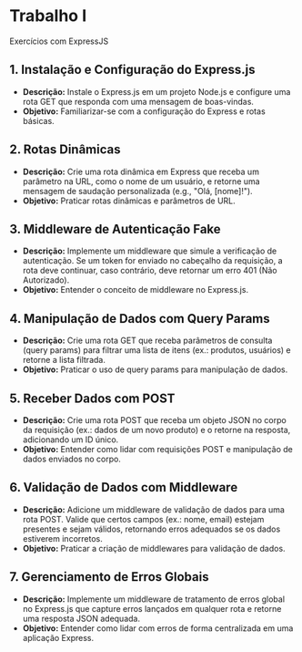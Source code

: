 # Trabalho I

Exercícios com ExpressJS

## 1. **Instalação e Configuração do Express.js**
   - **Descrição:** Instale o Express.js em um projeto Node.js e configure uma rota GET que responda com uma mensagem de boas-vindas.
   - **Objetivo:** Familiarizar-se com a configuração do Express e rotas básicas.

## 2. **Rotas Dinâmicas**
   - **Descrição:** Crie uma rota dinâmica em Express que receba um parâmetro na URL, como o nome de um usuário, e retorne uma mensagem de saudação personalizada (e.g., "Olá, [nome]!").
   - **Objetivo:** Praticar rotas dinâmicas e parâmetros de URL.

## 3. **Middleware de Autenticação Fake**
   - **Descrição:** Implemente um middleware que simule a verificação de autenticação. Se um token for enviado no cabeçalho da requisição, a rota deve continuar, caso contrário, deve retornar um erro 401 (Não Autorizado).
   - **Objetivo:** Entender o conceito de middleware no Express.js.

## 4. **Manipulação de Dados com Query Params**
   - **Descrição:** Crie uma rota GET que receba parâmetros de consulta (query params) para filtrar uma lista de itens (ex.: produtos, usuários) e retorne a lista filtrada.
   - **Objetivo:** Praticar o uso de query params para manipulação de dados.

## 5. **Receber Dados com POST**
   - **Descrição:** Crie uma rota POST que receba um objeto JSON no corpo da requisição (ex.: dados de um novo produto) e o retorne na resposta, adicionando um ID único.
   - **Objetivo:** Entender como lidar com requisições POST e manipulação de dados enviados no corpo.

## 6. **Validação de Dados com Middleware**
   - **Descrição:** Adicione um middleware de validação de dados para uma rota POST. Valide que certos campos (ex.: nome, email) estejam presentes e sejam válidos, retornando erros adequados se os dados estiverem incorretos.
   - **Objetivo:** Praticar a criação de middlewares para validação de dados.

## 7. **Gerenciamento de Erros Globais**
   - **Descrição:** Implemente um middleware de tratamento de erros global no Express.js que capture erros lançados em qualquer rota e retorne uma resposta JSON adequada.
   - **Objetivo:** Entender como lidar com erros de forma centralizada em uma aplicação Express.

